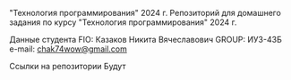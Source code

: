 "Технология программирования" 2024 г.
Репозиторий для домашнего задания по курсу "Технология программирования" 2024 г.

Данные студента
FIO: Казаков Никита Вячеславович
GROUP: ИУ3-43Б
e-mail: chak74wow@gmail.com

Ссылки на репозитории
Будут
